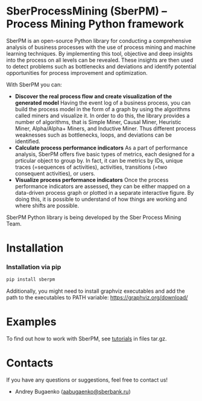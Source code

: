 # SberProcessMining (SberPM) – Process Mining Python framework
SberPM is an open-source Python library for conducting a comprehensive analysis of business processes with the use of process mining and machine learning techniques. By implementing this tool, objective and deep insights into the process on all levels can be revealed. These insights are then used to detect problems such as bottlenecks and deviations and identify potential opportunities for process improvement and optimization.

With SberPM you can:
- **Discover the real process flow and create visualization of the generated model**
    Having the event log of a business process, you can build the process model in the form of a graph by using the algorithms called miners and visualize it. In order to do this, the library provides a number of algorithms, that is Simple Miner, Causal Miner, Heuristic Miner, Alpha/Alpha+ Miners, and Inductive Miner. Thus different process weaknesses such as bottlenecks, loops, and deviations can be identified.
- **Calculate process performance indicators**
    As a part of performance analysis, SberPM offers five basic types of metrics, each designed for a prticular object to group by. In fact, it can be metrics by IDs, unique traces (=sequences of activities), activities, transitions (=two consequent activities), or users.
- **Visualize process performance indicators**
    Once the process performance indicators are assessed, they can be either mapped on a data-driven process graph or plotted in a separate interactive figure. By doing this, it is possible to understand of how things are working and where shifts are possible.

SberPM Python library is being developed by the Sber Process Mining Team.

# Installation
### Installation via pip
```bash 
pip install sberpm
```
Additionally, you might need to install graphviz executables and add the path to the executables to PATH variable: https://graphviz.org/download/

# Examples
To find out how to work with SberPM, see [tutorials](https://pypi.org/project/sberpm/#files) in files tar.gz.

# Contacts
If you have any questions or suggestions, feel free to contact us!
- Andrey Bugaenko (aabugaenko@sberbank.ru)

